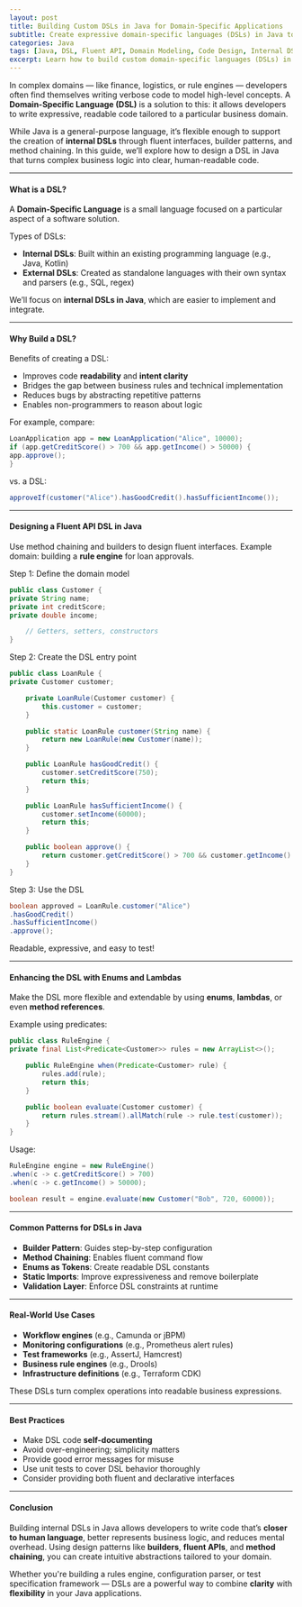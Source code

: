 ```yaml
---
layout: post
title: Building Custom DSLs in Java for Domain-Specific Applications
subtitle: Create expressive domain-specific languages (DSLs) in Java to simplify business logic and improve developer productivity
categories: Java
tags: [Java, DSL, Fluent API, Domain Modeling, Code Design, Internal DSL]
excerpt: Learn how to build custom domain-specific languages (DSLs) in Java. Create fluent APIs and internal DSLs that make complex logic readable, reusable, and maintainable.
---
```

In complex domains — like finance, logistics, or rule engines — developers often find themselves writing verbose code to model high-level concepts. A **Domain-Specific Language (DSL)** is a solution to this: it allows developers to write expressive, readable code tailored to a particular business domain.

While Java is a general-purpose language, it’s flexible enough to support the creation of **internal DSLs** through fluent interfaces, builder patterns, and method chaining. In this guide, we’ll explore how to design a DSL in Java that turns complex business logic into clear, human-readable code.

---

#### What is a DSL?

A **Domain-Specific Language** is a small language focused on a particular aspect of a software solution.

Types of DSLs:
- **Internal DSLs**: Built within an existing programming language (e.g., Java, Kotlin)
- **External DSLs**: Created as standalone languages with their own syntax and parsers (e.g., SQL, regex)

We’ll focus on **internal DSLs in Java**, which are easier to implement and integrate.

---

#### Why Build a DSL?

Benefits of creating a DSL:
- Improves code **readability** and **intent clarity**
- Bridges the gap between business rules and technical implementation
- Reduces bugs by abstracting repetitive patterns
- Enables non-programmers to reason about logic

For example, compare:

```java
LoanApplication app = new LoanApplication("Alice", 10000);
if (app.getCreditScore() > 700 && app.getIncome() > 50000) {
app.approve();
}
```

vs. a DSL:

```java
approveIf(customer("Alice").hasGoodCredit().hasSufficientIncome());
```

---

#### Designing a Fluent API DSL in Java

Use method chaining and builders to design fluent interfaces. Example domain: building a **rule engine** for loan approvals.

Step 1: Define the domain model

```java
public class Customer {
private String name;
private int creditScore;
private double income;

    // Getters, setters, constructors
}
```

Step 2: Create the DSL entry point

```java
public class LoanRule {
private Customer customer;

    private LoanRule(Customer customer) {
        this.customer = customer;
    }

    public static LoanRule customer(String name) {
        return new LoanRule(new Customer(name));
    }

    public LoanRule hasGoodCredit() {
        customer.setCreditScore(750);
        return this;
    }

    public LoanRule hasSufficientIncome() {
        customer.setIncome(60000);
        return this;
    }

    public boolean approve() {
        return customer.getCreditScore() > 700 && customer.getIncome() > 50000;
    }
}
```

Step 3: Use the DSL

```java
boolean approved = LoanRule.customer("Alice")
.hasGoodCredit()
.hasSufficientIncome()
.approve();
```

Readable, expressive, and easy to test!

---

#### Enhancing the DSL with Enums and Lambdas

Make the DSL more flexible and extendable by using **enums**, **lambdas**, or even **method references**.

Example using predicates:

```java
public class RuleEngine {
private final List<Predicate<Customer>> rules = new ArrayList<>();

    public RuleEngine when(Predicate<Customer> rule) {
        rules.add(rule);
        return this;
    }

    public boolean evaluate(Customer customer) {
        return rules.stream().allMatch(rule -> rule.test(customer));
    }
}
```

Usage:

```java
RuleEngine engine = new RuleEngine()
.when(c -> c.getCreditScore() > 700)
.when(c -> c.getIncome() > 50000);

boolean result = engine.evaluate(new Customer("Bob", 720, 60000));
```

---

#### Common Patterns for DSLs in Java

- **Builder Pattern**: Guides step-by-step configuration
- **Method Chaining**: Enables fluent command flow
- **Enums as Tokens**: Create readable DSL constants
- **Static Imports**: Improve expressiveness and remove boilerplate
- **Validation Layer**: Enforce DSL constraints at runtime

---

#### Real-World Use Cases

- **Workflow engines** (e.g., Camunda or jBPM)
- **Monitoring configurations** (e.g., Prometheus alert rules)
- **Test frameworks** (e.g., AssertJ, Hamcrest)
- **Business rule engines** (e.g., Drools)
- **Infrastructure definitions** (e.g., Terraform CDK)

These DSLs turn complex operations into readable business expressions.

---

#### Best Practices

- Make DSL code **self-documenting**
- Avoid over-engineering; simplicity matters
- Provide good error messages for misuse
- Use unit tests to cover DSL behavior thoroughly
- Consider providing both fluent and declarative interfaces

---

#### Conclusion

Building internal DSLs in Java allows developers to write code that’s **closer to human language**, better represents business logic, and reduces mental overhead. Using design patterns like **builders**, **fluent APIs**, and **method chaining**, you can create intuitive abstractions tailored to your domain.

Whether you're building a rules engine, configuration parser, or test specification framework — DSLs are a powerful way to combine **clarity** with **flexibility** in your Java applications.
